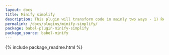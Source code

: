 ```yaml
---
layout: docs
title: Minify simplify
description: This plugin will transform code in mainly two ways - 1) Reduce as much statements as possible into expressions, and 2) Make expressions as uniform as possible for better compressibility
permalink: /docs/plugins/minify-simplify/
package: babel-plugin-minify-simplify
package_source: babel-minify
---
```


{% include package_readme.html %}

